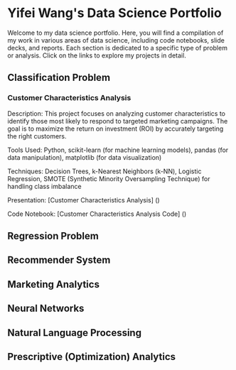 # Yifei Wang's Data Science Portfolio
Welcome to my data science portfolio. Here, you will find a compilation of my work in various areas of data science, including code notebooks, slide decks, and reports. Each section is dedicated to a specific type of problem or analysis. Click on the links to explore my projects in detail.


## Classification Problem
### Customer Characteristics Analysis
Description: This project focuses on analyzing customer characteristics to identify those most likely to respond to targeted marketing campaigns. The goal is to maximize the return on investment (ROI) by accurately targeting the right customers.

Tools Used: Python, scikit-learn (for machine learning models), pandas (for data manipulation), matplotlib (for data visualization)

Techniques: Decision Trees, k-Nearest Neighbors (k-NN), Logistic Regression, SMOTE (Synthetic Minority Oversampling Technique) for handling class imbalance

Presentation: [Customer Characteristics Analysis] ()

Code Notebook: [Customer Characteristics Analysis Code] ()


## Regression Problem

## Recommender System

## Marketing Analytics

## Neural Networks

## Natural Language Processing

## Prescriptive (Optimization) Analytics
